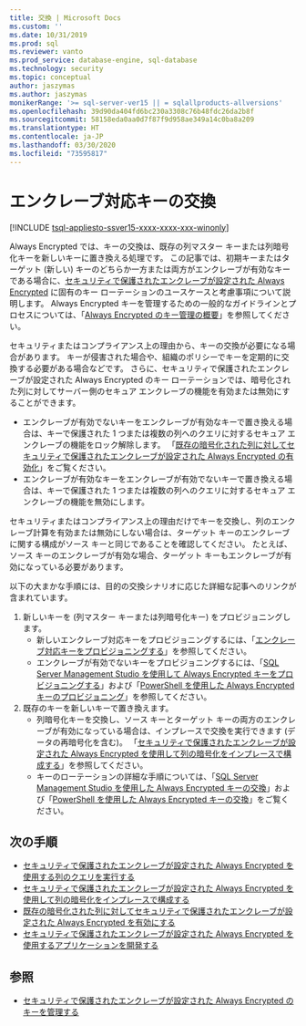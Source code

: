 ```yaml
---
title: 交換 | Microsoft Docs
ms.custom: ''
ms.date: 10/31/2019
ms.prod: sql
ms.reviewer: vanto
ms.prod_service: database-engine, sql-database
ms.technology: security
ms.topic: conceptual
author: jaszymas
ms.author: jaszymas
monikerRange: '>= sql-server-ver15 || = sqlallproducts-allversions'
ms.openlocfilehash: 39d90da404fd6bc230a3308c76b48fdc26da2b8f
ms.sourcegitcommit: 58158eda0aa0d7f87f9d958ae349a14c0ba8a209
ms.translationtype: HT
ms.contentlocale: ja-JP
ms.lasthandoff: 03/30/2020
ms.locfileid: "73595817"
---
```

# <a name="rotate-enclave-enabled-keys"></a>エンクレーブ対応キーの交換
[!INCLUDE [tsql-appliesto-ssver15-xxxx-xxxx-xxx-winonly](../../../includes/tsql-appliesto-ssver15-xxxx-xxxx-xxx-winonly.md)]

Always Encrypted では、キーの交換は、既存の列マスター キーまたは列暗号化キーを新しいキーに置き換える処理です。 この記事では、初期キーまたはターゲット (新しい) キーのどちらか一方または両方がエンクレーブが有効なキーである場合に、[セキュリティで保護されたエンクレーブが設定された Always Encrypted](always-encrypted-enclaves.md) に固有のキー ローテーションのユースケースと考慮事項について説明します。 Always Encrypted キーを管理するための一般的なガイドラインとプロセスについては、「[Always Encrypted のキー管理の概要](overview-of-key-management-for-always-encrypted.md)」を参照してください。 

セキュリティまたはコンプライアンス上の理由から、キーの交換が必要になる場合があります。 キーが侵害された場合や、組織のポリシーでキーを定期的に交換する必要がある場合などです。 さらに、セキュリティで保護されたエンクレーブが設定された Always Encrypted のキー ローテーションでは、暗号化された列に対してサーバー側のセキュア エンクレーブの機能を有効または無効にすることができます。
- エンクレーブが有効でないキーをエンクレーブが有効なキーで置き換える場合は、キーで保護された 1 つまたは複数の列へのクエリに対するセキュア エンクレーブの機能をロック解除します。 「[既存の暗号化された列に対してセキュリティで保護されたエンクレーブが設定された Always Encrypted の有効化](always-encrypted-enclaves-enable-for-encrypted-columns.md)」をご覧ください。
 - エンクレーブが有効なキーをエンクレーブが有効でないキーで置き換える場合は、キーで保護された 1 つまたは複数の列へのクエリに対するセキュア エンクレーブの機能を無効にします。

セキュリティまたはコンプライアンス上の理由だけでキーを交換し、列のエンクレーブ計算を有効または無効にしない場合は、ターゲット キーのエンクレーブに関する構成がソース キーと同じであることを確認してください。 たとえば、ソース キーのエンクレーブが有効な場合、ターゲット キーもエンクレーブが有効になっている必要があります。

以下の大まかな手順には、目的の交換シナリオに応じた詳細な記事へのリンクが含まれています。

1. 新しいキーを (列マスター キーまたは列暗号化キー) をプロビジョニングします。
    - 新しいエンクレーブ対応キーをプロビジョニングするには、「[エンクレーブ対応キーをプロビジョニングする](always-encrypted-enclaves-provision-keys.md)」を参照してください。
    - エンクレーブが有効でないキーをプロビジョニングするには、「[SQL Server Management Studio を使用して Always Encrypted キーをプロビジョニングする](configure-always-encrypted-keys-using-ssms.md)」および「[PowerShell を使用した Always Encrypted キーのプロビジョニング](configure-always-encrypted-keys-using-powershell.md)」を参照してください。
2. 既存のキーを新しいキーで置き換えます。
    - 列暗号化キーを交換し、ソース キーとターゲット キーの両方のエンクレーブが有効になっている場合は、インプレースで交換を実行できます (データの再暗号化を含む)。 「[セキュリティで保護されたエンクレーブが設定された Always Encrypted を使用して列の暗号化をインプレースで構成する](always-encrypted-enclaves-configure-encryption.md)」を参照してください。
    - キーのローテーションの詳細な手順については、「[SQL Server Management Studio を使用した Always Encrypted キーの交換](rotate-always-encrypted-keys-using-ssms.md)」および「[PowerShell を使用した Always Encrypted キーの交換](rotate-always-encrypted-keys-using-powershell.md)」をご覧ください。

    
## <a name="next-steps"></a>次の手順
- [セキュリティで保護されたエンクレーブが設定された Always Encrypted を使用する列のクエリを実行する](always-encrypted-enclaves-query-columns.md)
- [セキュリティで保護されたエンクレーブが設定された Always Encrypted を使用して列の暗号化をインプレースで構成する](always-encrypted-enclaves-configure-encryption.md)
- [既存の暗号化された列に対してセキュリティで保護されたエンクレーブが設定された Always Encrypted を有効にする](always-encrypted-enclaves-enable-for-encrypted-columns.md)
- [セキュリティで保護されたエンクレーブが設定された Always Encrypted を使用するアプリケーションを開発する](always-encrypted-enclaves-client-development.md)  

## <a name="see-also"></a>参照  
- [セキュリティで保護されたエンクレーブが設定された Always Encrypted のキーを管理する](always-encrypted-enclaves-manage-keys.md)


